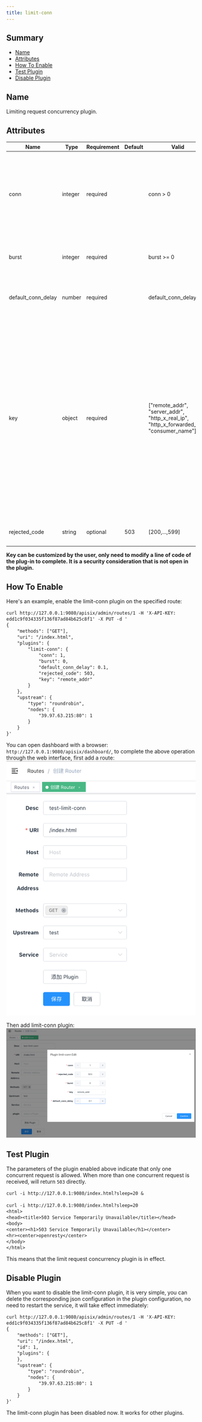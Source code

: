 ```yaml
---
title: limit-conn
---
```


<!--
#
# Licensed to the Apache Software Foundation (ASF) under one or more
# contributor license agreements.  See the NOTICE file distributed with
# this work for additional information regarding copyright ownership.
# The ASF licenses this file to You under the Apache License, Version 2.0
# (the "License"); you may not use this file except in compliance with
# the License.  You may obtain a copy of the License at
#
#     http://www.apache.org/licenses/LICENSE-2.0
#
# Unless required by applicable law or agreed to in writing, software
# distributed under the License is distributed on an "AS IS" BASIS,
# WITHOUT WARRANTIES OR CONDITIONS OF ANY KIND, either express or implied.
# See the License for the specific language governing permissions and
# limitations under the License.
#
-->

## Summary

- [Name](#name)
- [Attributes](#attributes)
- [How To Enable](#how-to-enable)
- [Test Plugin](#test-plugin)
- [Disable Plugin](#disable-plugin)

## Name

Limiting request concurrency plugin.

## Attributes

| Name               | Type    | Requirement | Default | Valid                                                                                     | Description                                                                                                                                                                                                                                                                                                                                                                                                                                                                                               |
| ------------------ | ------- | ----------- | ------- | ----------------------------------------------------------------------------------------- | --------------------------------------------------------------------------------------------------------------------------------------------------------------------------------------------------------------------------------------------------------------------------------------------------------------------------------------------------------------------------------------------------------------------------------------------------------------------------------------------------------- |
| conn               | integer | required    |         | conn > 0                                                                                  | the maximum number of concurrent requests allowed. Requests exceeding this ratio (and below `conn` + `burst`) will get delayed(the latency seconds is configured by `default_conn_delay`) to conform to this threshold.                                                                                                                                                                                                                                                                                                                                              |
| burst              | integer | required    |         | burst >= 0                                                                                | the number of excessive concurrent requests (or connections) allowed to be delayed.                                                                                                                                                                                                                                                                                                                                                                                                                       |
| default_conn_delay | number  | required    |         | default_conn_delay > 0                                                                    | the latency seconds of request when concurrent requests exceeding `conn` but below (`conn` + `burst`).                                                                                                                                                                                                                                                                                                                                                                                                                                   |
| key                | object  | required    |         | ["remote_addr", "server_addr", "http_x_real_ip", "http_x_forwarded_for", "consumer_name"] | to limit the concurrency level. <br />For example, one can use the host name (or server zone) as the key so that we limit concurrency per host name. Otherwise, we can also use the client address as the key so that we can avoid a single client from flooding our service with too many parallel connections or requests. <br /> Now accept those as key: "remote_addr"(client's IP), "server_addr"(server's IP), "X-Forwarded-For/X-Real-IP" in request header, "consumer_name"(consumer's username). |
| rejected_code      | string  | optional    | 503     | [200,...,599]                                                                             | returned when the request exceeds `conn` + `burst` will be rejected.                                                                                                                                                                                                                                                                                                                                                                                                                                      |

**Key can be customized by the user, only need to modify a line of code of the plug-in to complete. It is a security consideration that is not open in the plugin.**

## How To Enable

Here's an example, enable the limit-conn plugin on the specified route:

```shell
curl http://127.0.0.1:9080/apisix/admin/routes/1 -H 'X-API-KEY: edd1c9f034335f136f87ad84b625c8f1' -X PUT -d '
{
    "methods": ["GET"],
    "uri": "/index.html",
    "plugins": {
        "limit-conn": {
            "conn": 1,
            "burst": 0,
            "default_conn_delay": 0.1,
            "rejected_code": 503,
            "key": "remote_addr"
        }
    },
    "upstream": {
        "type": "roundrobin",
        "nodes": {
            "39.97.63.215:80": 1
        }
    }
}'
```

You can open dashboard with a browser: `http://127.0.0.1:9080/apisix/dashboard/`, to complete the above operation through the web interface, first add a route:
![](../../../static/assets/images/plugin/limit-conn-1.png)

Then add limit-conn plugin:
![](../../../static/assets/images/plugin/limit-conn-2.png)

## Test Plugin

The parameters of the plugin enabled above indicate that only one concurrent request is allowed. When more than one concurrent request is received, will return `503` directly.

```shell
curl -i http://127.0.0.1:9080/index.html?sleep=20 &

curl -i http://127.0.0.1:9080/index.html?sleep=20
<html>
<head><title>503 Service Temporarily Unavailable</title></head>
<body>
<center><h1>503 Service Temporarily Unavailable</h1></center>
<hr><center>openresty</center>
</body>
</html>
```

This means that the limit request concurrency plugin is in effect.

## Disable Plugin

When you want to disable the limit-conn plugin, it is very simple,
you can delete the corresponding json configuration in the plugin configuration,
no need to restart the service, it will take effect immediately:

```shell
curl http://127.0.0.1:9080/apisix/admin/routes/1 -H 'X-API-KEY: edd1c9f034335f136f87ad84b625c8f1' -X PUT -d '
{
    "methods": ["GET"],
    "uri": "/index.html",
    "id": 1,
    "plugins": {
    },
    "upstream": {
        "type": "roundrobin",
        "nodes": {
            "39.97.63.215:80": 1
        }
    }
}'
```

The limit-conn plugin has been disabled now. It works for other plugins.
